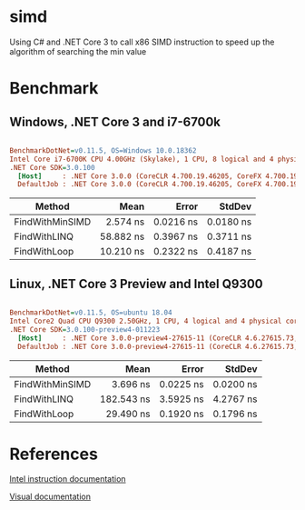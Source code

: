 # simd
Using C# and .NET Core 3 to call x86 SIMD instruction to speed up the algorithm of searching the min value

# Benchmark

## Windows, .NET Core 3 and i7-6700k
``` ini

BenchmarkDotNet=v0.11.5, OS=Windows 10.0.18362
Intel Core i7-6700K CPU 4.00GHz (Skylake), 1 CPU, 8 logical and 4 physical cores
.NET Core SDK=3.0.100
  [Host]     : .NET Core 3.0.0 (CoreCLR 4.700.19.46205, CoreFX 4.700.19.46214), 64bit RyuJIT
  DefaultJob : .NET Core 3.0.0 (CoreCLR 4.700.19.46205, CoreFX 4.700.19.46214), 64bit RyuJIT


```
|          Method |      Mean |     Error |    StdDev |
|---------------- |----------:|----------:|----------:|
| FindWithMinSIMD |  2.574 ns | 0.0216 ns | 0.0180 ns |
|    FindWithLINQ | 58.882 ns | 0.3967 ns | 0.3711 ns |
|    FindWithLoop | 10.210 ns | 0.2322 ns | 0.4187 ns |

## Linux, .NET Core 3 Preview and Intel Q9300

``` ini

BenchmarkDotNet=v0.11.5, OS=ubuntu 18.04
Intel Core2 Quad CPU Q9300 2.50GHz, 1 CPU, 4 logical and 4 physical cores
.NET Core SDK=3.0.100-preview4-011223
  [Host]     : .NET Core 3.0.0-preview4-27615-11 (CoreCLR 4.6.27615.73, CoreFX 4.700.19.21213), 64bit RyuJIT
  DefaultJob : .NET Core 3.0.0-preview4-27615-11 (CoreCLR 4.6.27615.73, CoreFX 4.700.19.21213), 64bit RyuJIT


```
|          Method |       Mean |     Error |    StdDev |
|---------------- |-----------:|----------:|----------:|
| FindWithMinSIMD |   3.696 ns | 0.0225 ns | 0.0200 ns |
|    FindWithLINQ | 182.543 ns | 3.5925 ns | 4.2767 ns |
|    FindWithLoop |  29.490 ns | 0.1920 ns | 0.1796 ns |

# References

[Intel instruction documentation](https://software.intel.com/sites/landingpage/IntrinsicsGuide/#text=_mm_minpos_epu16&expand=3783)

[Visual documentation](https://www.officedaytime.com/simd512e/simdimg/si.php?f=phminposuw)